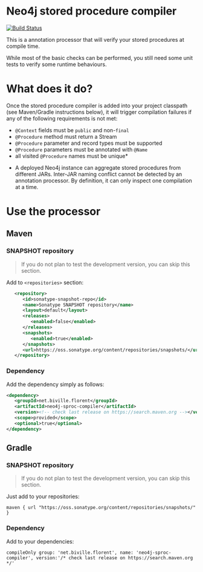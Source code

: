 # Neo4j stored procedure compiler

[![Build Status](https://travis-ci.org/fbiville/neo4j-sproc-compiler.png?branch=master)](https://travis-ci.org/fbiville/neo4j-sproc-compiler)

This is a annotation processor that will verify your stored procedures
at compile time.

While most of the basic checks can be performed, you still need
some unit tests to verify some runtime behaviours.


# What does it do?

Once the stored procedure compiler is added into your project classpath (see Maven/Gradle
instructions below), it will trigger compilation failures if any of the following requirements
is not met:

 - `@Context` fields must be `public` and non-`final`
 - `@Procedure` method must return a Stream
 - `@Procedure` parameter and record types must be supported
 - `@Procedure` parameters must be annotated with `@Name`
 - all visited `@Procedure` names must be unique*

* A deployed Neo4j instance can aggregate stored procedures from different JARs.
Inter-JAR naming conflict cannot be detected by an annotation processor.
By definition, it can only inspect one compilation at a time.

# Use the processor

## Maven

### SNAPSHOT repository

> If you do not plan to test the development version, you can skip this section.

Add to `<repositories>` section:

```xml
   <repository>
      <id>sonatype-snapshot-repo</id>
      <name>Sonatype SNAPSHOT repository</name>
      <layout>default</layout>
      <releases>
         <enabled>false</enabled>
      </releases>
      <snapshots>
         <enabled>true</enabled>
      </snapshots>
      <url>https://oss.sonatype.org/content/repositories/snapshots/</url>
   </repository>
```

### Dependency

Add the dependency simply as follows:

```xml
<dependency>
   <groupId>net.biville.florent</groupId>
   <artifactId>neo4j-sproc-compiler</artifactId>
   <version><!-- check last release on https://search.maven.org --></version>
   <scope>provided</scope>
   <optional>true</optional>
</dependency>
```

## Gradle

### SNAPSHOT repository

> If you do not plan to test the development version, you can skip this section.

Just add to your repositories:

```
maven { url "https://oss.sonatype.org/content/repositories/snapshots/" }
```

### Dependency

Add to your dependencies:

```
compileOnly group: 'net.biville.florent', name: 'neo4j-sproc-compiler', version:'/* check last release on https://search.maven.org */'
```
